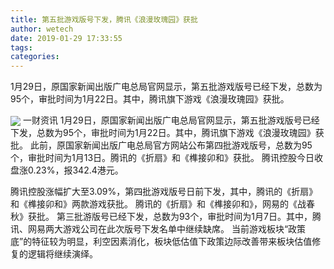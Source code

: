 ```yaml
---
title: 第五批游戏版号下发，腾讯《浪漫玫瑰园》获批
author: wetech
date: 2019-01-29 17:33:55
tags: 
categories: 
---
```

1月29日，原国家新闻出版广电总局官网显示，第五批游戏版号已经下发，总数为95个，审批时间为1月22日。其中，腾讯旗下游戏《浪漫玫瑰园》获批。
<!-- more -->
<img align="center" border="0" src="https://imgcdn.yicai.com/uppics/images/2019/01/359c33b1c33bb9e392ff5eb122d317c8.jpg" />
一财资讯
1月29日，原国家新闻出版广电总局官网显示，第五批游戏版号已经下发，总数为95个，审批时间为1月22日。其中，腾讯旗下游戏《浪漫玫瑰园》获批。
此前，原国家新闻出版广电总局官方网站公布第四批游戏版号，总数为95个，审批时间为1月13日。腾讯的《折扇》和《榫接卯和》获批。
腾讯控股今日收盘涨0.23%，报342.4港元。
 
 
腾讯控股涨幅扩大至3.09%，第四批游戏版号日前下发，其中，腾讯的《折扇》和《榫接卯和》两款游戏获批。
腾讯的《折扇》和《榫接卯和》，网易的《战春秋》获批。
第三批游版号已经下发，总数为93个，审批时间为1月7日。其中，腾讯、网易两大游戏公司在此次版号下发名单中继续缺席。
当前游戏板块“政策底”的特征较为明显，利空因素消化，板块低估值下政策边际改善带来板块估值修复的逻辑将继续演绎。
